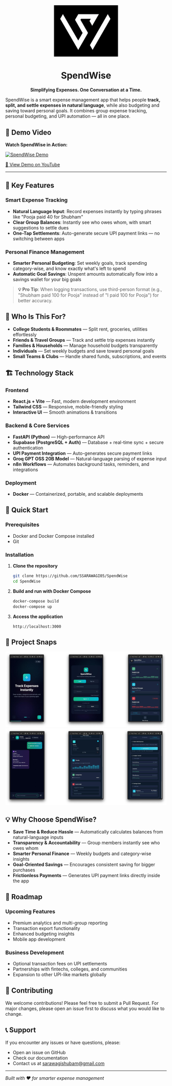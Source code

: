 <div align="center">

<img src="public/logo2.png" alt="SpendWise Logo" width="200"/>

# SpendWise

**Simplifying Expenses. One Conversation at a Time.**

</div>

SpendWise is a smart expense management app that helps people **track, split, and settle expenses in natural language**, while also budgeting and saving toward personal goals. It combines group expense tracking, personal budgeting, and UPI automation — all in one place.

## 🎥 Demo Video

**Watch SpendWise in Action:**

[![SpendWise Demo](https://img.youtube.com/vi/UI_ye9DHRPc/maxresdefault.jpg)](https://youtu.be/UI_ye9DHRPc)

[🔗 View Demo on YouTube](https://youtu.be/UI_ye9DHRPc)

---

## 🚀 Key Features

### Smart Expense Tracking
- **Natural Language Input**: Record expenses instantly by typing phrases like "Pooja paid 40 for Shubham"
- **Clear Group Balances**: Instantly see who owes whom, with smart suggestions to settle dues
- **One-Tap Settlements**: Auto-generate secure UPI payment links — no switching between apps

### Personal Finance Management
- **Smarter Personal Budgeting**: Set weekly goals, track spending category-wise, and know exactly what's left to spend
- **Automatic Goal Savings**: Unspent amounts automatically flow into a savings wallet for your big goals

> **💡 Pro Tip**: When logging transactions, use third-person format (e.g., "Shubham paid 100 for Pooja" instead of "I paid 100 for Pooja") for better accuracy.

## 🎯 Who Is This For?

- **College Students & Roommates** — Split rent, groceries, utilities effortlessly
- **Friends & Travel Groups** — Track and settle trip expenses instantly
- **Families & Households** — Manage household budgets transparently
- **Individuals** — Set weekly budgets and save toward personal goals
- **Small Teams & Clubs** — Handle shared funds, subscriptions, and events

## 🏗️ Technology Stack

### Frontend
- **React.js + Vite** — Fast, modern development environment
- **Tailwind CSS** — Responsive, mobile-friendly styling
- **Interactive UI** — Smooth animations & transitions

### Backend & Core Services
- **FastAPI (Python)** — High-performance API
- **Supabase (PostgreSQL + Auth)** — Database + real-time sync + secure authentication
- **UPI Payment Integration** — Auto-generates secure payment links
- **Groq GPT OSS 20B Model** — Natural-language parsing of expense input
- **n8n Workflows** — Automates background tasks, reminders, and integrations

### Deployment
- **Docker** — Containerized, portable, and scalable deployments

## 🚀 Quick Start

### Prerequisites
- Docker and Docker Compose installed
- Git

### Installation

1. **Clone the repository**
   ```bash
   git clone https://github.com/SSARAWAGI05/SpendWise
   cd SpendWise
   ```

2. **Build and run with Docker Compose**
   ```bash
   docker-compose build
   docker-compose up
   ```

3. **Access the application**
   ```
   http://localhost:3000
   ```

## 📸 Project Snaps  
![Screenshot 1](Project%20Pictures/image.png)  
![Screenshot 2](Project%20Pictures/image%20copy.png)  

## 💡 Why Choose SpendWise?

- **Save Time & Reduce Hassle** — Automatically calculates balances from natural-language inputs
- **Transparency & Accountability** — Group members instantly see who owes whom
- **Smarter Personal Finance** — Weekly budgets and category-wise insights
- **Goal-Oriented Savings** — Encourages consistent saving for bigger purchases
- **Frictionless Payments** — Generates UPI payment links directly inside the app

## 🔮 Roadmap

### Upcoming Features
- Premium analytics and multi-group reporting
- Transaction export functionality
- Enhanced budgeting insights
- Mobile app development

### Business Development
- Optional transaction fees on UPI settlements
- Partnerships with fintechs, colleges, and communities
- Expansion to other UPI-like markets globally

## 🤝 Contributing

We welcome contributions! Please feel free to submit a Pull Request. For major changes, please open an issue first to discuss what you would like to change.

## 📞 Support

If you encounter any issues or have questions, please:
- Open an issue on GitHub
- Check our documentation
- Contact us at sarawagishubam@gmail.com

---

*Built with ❤️ for smarter expense management*
